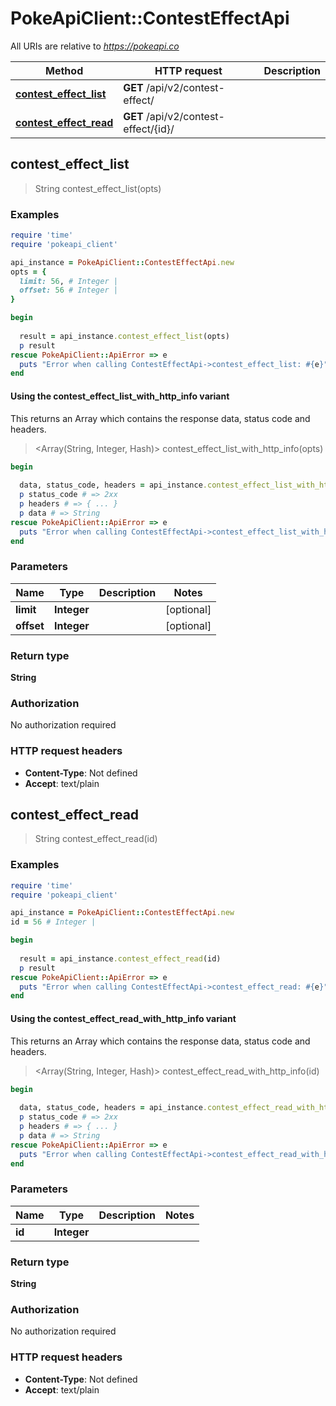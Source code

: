 # PokeApiClient::ContestEffectApi

All URIs are relative to *https://pokeapi.co*

| Method | HTTP request | Description |
| ------ | ------------ | ----------- |
| [**contest_effect_list**](ContestEffectApi.md#contest_effect_list) | **GET** /api/v2/contest-effect/ |  |
| [**contest_effect_read**](ContestEffectApi.md#contest_effect_read) | **GET** /api/v2/contest-effect/{id}/ |  |


## contest_effect_list

> String contest_effect_list(opts)



### Examples

```ruby
require 'time'
require 'pokeapi_client'

api_instance = PokeApiClient::ContestEffectApi.new
opts = {
  limit: 56, # Integer | 
  offset: 56 # Integer | 
}

begin
  
  result = api_instance.contest_effect_list(opts)
  p result
rescue PokeApiClient::ApiError => e
  puts "Error when calling ContestEffectApi->contest_effect_list: #{e}"
end
```

#### Using the contest_effect_list_with_http_info variant

This returns an Array which contains the response data, status code and headers.

> <Array(String, Integer, Hash)> contest_effect_list_with_http_info(opts)

```ruby
begin
  
  data, status_code, headers = api_instance.contest_effect_list_with_http_info(opts)
  p status_code # => 2xx
  p headers # => { ... }
  p data # => String
rescue PokeApiClient::ApiError => e
  puts "Error when calling ContestEffectApi->contest_effect_list_with_http_info: #{e}"
end
```

### Parameters

| Name | Type | Description | Notes |
| ---- | ---- | ----------- | ----- |
| **limit** | **Integer** |  | [optional] |
| **offset** | **Integer** |  | [optional] |

### Return type

**String**

### Authorization

No authorization required

### HTTP request headers

- **Content-Type**: Not defined
- **Accept**: text/plain


## contest_effect_read

> String contest_effect_read(id)



### Examples

```ruby
require 'time'
require 'pokeapi_client'

api_instance = PokeApiClient::ContestEffectApi.new
id = 56 # Integer | 

begin
  
  result = api_instance.contest_effect_read(id)
  p result
rescue PokeApiClient::ApiError => e
  puts "Error when calling ContestEffectApi->contest_effect_read: #{e}"
end
```

#### Using the contest_effect_read_with_http_info variant

This returns an Array which contains the response data, status code and headers.

> <Array(String, Integer, Hash)> contest_effect_read_with_http_info(id)

```ruby
begin
  
  data, status_code, headers = api_instance.contest_effect_read_with_http_info(id)
  p status_code # => 2xx
  p headers # => { ... }
  p data # => String
rescue PokeApiClient::ApiError => e
  puts "Error when calling ContestEffectApi->contest_effect_read_with_http_info: #{e}"
end
```

### Parameters

| Name | Type | Description | Notes |
| ---- | ---- | ----------- | ----- |
| **id** | **Integer** |  |  |

### Return type

**String**

### Authorization

No authorization required

### HTTP request headers

- **Content-Type**: Not defined
- **Accept**: text/plain

